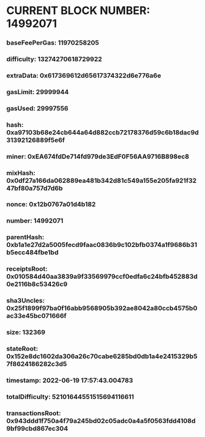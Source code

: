 # CURRENT BLOCK NUMBER: 14992071

### baseFeePerGas: 11970258205
### difficulty: 13274270618729922
### extraData: 0x617369612d65617374322d6e776a6e
### gasLimit: 29999944
### gasUsed: 29997556
### hash: 0xa97103b68e24cb644a64d882ccb72178376d59c6b18dac9d31392126889f5e6f
### miner: 0xEA674fdDe714fd979de3EdF0F56AA9716B898ec8
### mixHash: 0x0df27a166da062889ea481b342d81c549a155e205fa921f3247bf80a757d7d6b
### nonce: 0x12b0767a01d4b182
### number: 14992071
### parentHash: 0xb1a1e27d2a5005fecd9faac0836b9c102bfb0374a1f9686b31b5ecc484fbe1bd
### receiptsRoot: 0x010584d40aa3839a9f33569979ccf0edfa6c24bfb452883d0e2116b8c53426c9
### sha3Uncles: 0x25f1899f97ba0f16abb9568905b392ae8042a80ccb4575b0ac33e45bc071666f
### size: 132369
### stateRoot: 0x152e8dc1602da306a26c70cabe6285bd0db1a4e2415329b57f8624186282c3d5
### timestamp: 2022-06-19 17:57:43.004783
### totalDifficulty: 52101644551515694116611
### transactionsRoot: 0x943ddd1f750a4f79a245bd02c05adc0a4a5f0563fdd4108d9bf99cbd867ec304
